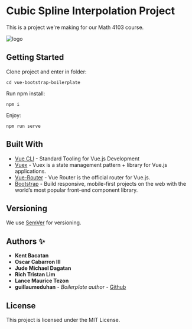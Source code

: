 # Cubic Spline Interpolation Project

This is a project we're making for our Math 4103 course.

![logo](https://repository-images.githubusercontent.com/217154004/11cb2b80-1edf-11eb-95b8-5b50543ffe63)

## Getting Started

Clone project and enter in folder:

```
cd vue-bootstrap-boilerplate
```

Run npm install:

```
npm i
```

Enjoy:

```
npm run serve
```

## Built With

- [Vue CLI](https://cli.vuejs.org/) - Standard Tooling for Vue.js Development
- [Vuex](https://vuex.vuejs.org/) - Vuex is a state management pattern + library for Vue.js applications.
- [Vue-Router](https://router.vuejs.org/) - Vue Router is the official router for Vue.js.
- [Bootstrap](https://getbootstrap.com/) - Build responsive, mobile-first projects on the web with the world’s most popular front-end component library.

## Versioning

We use [SemVer](http://semver.org/) for versioning.

## Authors ✨
- **Kent Bacatan**
- **Oscar Cabarron III**
- **Jude Michael Dagatan**
- **Rich Tristan Lim**
- **Lance Maurice Tezon**
- **guillaumeduhan** - _Boilerplate author_ - [Github](https://github.com/guillaumeduhan)

## License

This project is licensed under the MIT License.
